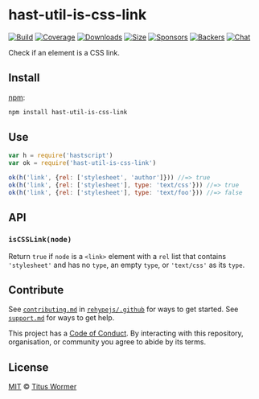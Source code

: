 <!--This file is generated by `build-packages.js`-->

# hast-util-is-css-link

[![Build][build-badge]][build]
[![Coverage][coverage-badge]][coverage]
[![Downloads][downloads-badge]][downloads]
[![Size][size-badge]][size]
[![Sponsors][sponsors-badge]][collective]
[![Backers][backers-badge]][collective]
[![Chat][chat-badge]][chat]

Check if an element is a CSS link.

## Install

[npm][]:

```sh
npm install hast-util-is-css-link
```

## Use

```js
var h = require('hastscript')
var ok = require('hast-util-is-css-link')

ok(h('link', {rel: ['stylesheet', 'author']})) //=> true
ok(h('link', {rel: ['stylesheet'], type: 'text/css'})) //=> true
ok(h('link', {rel: ['stylesheet'], type: 'text/foo'})) //=> false
```

## API

### `isCSSLink(node)`

Return `true` if `node` is a `<link>` element with a `rel` list that
contains `'stylesheet'` and has no `type`, an empty `type`, or `'text/css'`
as its `type`.

## Contribute

See [`contributing.md`][contributing] in [`rehypejs/.github`][health] for ways
to get started.
See [`support.md`][support] for ways to get help.

This project has a [Code of Conduct][coc].
By interacting with this repository, organisation, or community you agree to
abide by its terms.

## License

[MIT][license] © [Titus Wormer][author]

[build-badge]: https://img.shields.io/travis/rehypejs/rehype-minify.svg

[build]: https://travis-ci.org/rehypejs/rehype-minify

[coverage-badge]: https://img.shields.io/codecov/c/github/rehypejs/rehype-minify.svg

[coverage]: https://codecov.io/github/rehypejs/rehype-minify

[downloads-badge]: https://img.shields.io/npm/dm/hast-util-is-css-link.svg

[downloads]: https://www.npmjs.com/package/hast-util-is-css-link

[size-badge]: https://img.shields.io/bundlephobia/minzip/hast-util-is-css-link.svg

[size]: https://bundlephobia.com/result?p=hast-util-is-css-link

[sponsors-badge]: https://opencollective.com/unified/sponsors/badge.svg

[backers-badge]: https://opencollective.com/unified/backers/badge.svg

[collective]: https://opencollective.com/unified

[chat-badge]: https://img.shields.io/badge/join%20the%20community-on%20spectrum-7b16ff.svg

[chat]: https://spectrum.chat/unified/syntax-tree

[npm]: https://docs.npmjs.com/cli/install

[health]: https://github.com/rehypejs/.github

[contributing]: https://github.com/rehypejs/.github/blob/master/contributing.md

[support]: https://github.com/rehypejs/.github/blob/master/support.md

[coc]: https://github.com/rehypejs/.github/blob/master/code-of-conduct.md

[license]: https://github.com/rehypejs/rehype-minify/blob/master/license

[author]: https://wooorm.com
